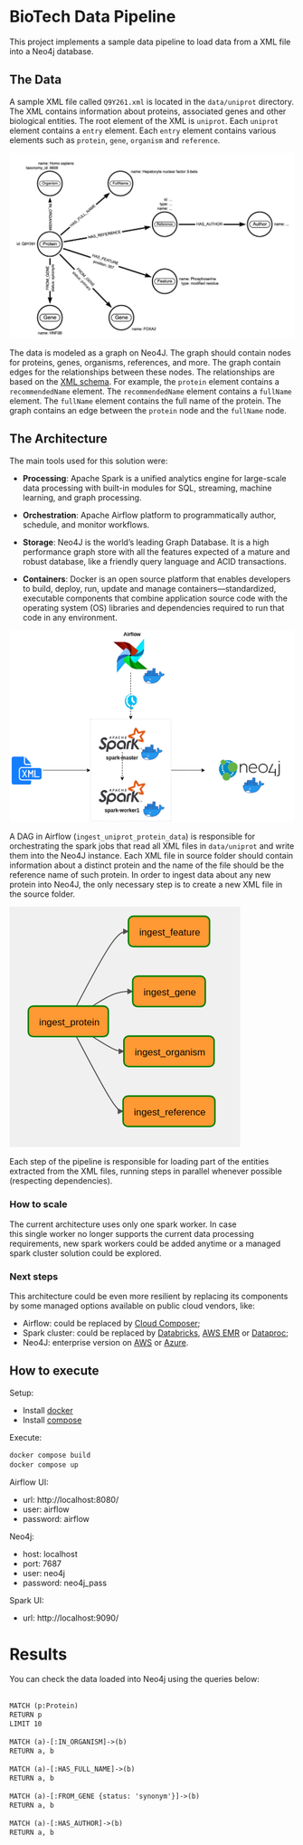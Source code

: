 # BioTech Data Pipeline

This project implements a sample data pipeline to load data from a XML file into a
Neo4j database.

## The Data

A sample XML file called `Q9Y261.xml` is located in the `data/uniprot` directory.
The XML contains information about proteins, associated genes 
and other biological entities. The root element of the XML 
is `uniprot`. Each `uniprot` element contains a `entry` element. 
Each `entry` element contains various elements such as 
`protein`, `gene`, `organism` and `reference`. 

![uniprot-model](docs/example_data_model.png)

The data is modeled as a graph on Neo4J. The graph should contain 
nodes for proteins, genes, organisms, references, and more. 
The graph contain edges for the relationships between 
these nodes. The relationships are based on the
[XML schema](https://ftp.uniprot.org/pub/databases/uniprot/current_release/knowledgebase/complete/uniprot.xsd). 
For example, the `protein` element contains a `recommendedName` 
element. The `recommendedName` element contains a `fullName` element. 
The `fullName` element contains the full name of the protein. 
The graph contains an edge between the `protein` node and 
the `fullName` node.

## The Architecture

The main tools used for this solution were:

* **Processing**: Apache Spark is a unified analytics engine for large-scale 
data processing with built-in modules for SQL, streaming, 
machine learning, and graph processing.

* **Orchestration**: Apache Airflow platform to programmatically author, schedule, and 
monitor workflows.

* **Storage**: Neo4J is the world’s leading Graph Database. It is a high performance 
graph store with all the features expected of a mature and robust 
database, like a friendly query language and ACID transactions. 

* **Containers**: Docker is an open source platform that enables developers to build, 
deploy, run, update and manage containers—standardized, executable 
components that combine application source code with the operating 
system (OS) libraries and dependencies required to run that code 
in any environment.

![biotech-arch](./docs/biotech-arch.drawio.png)


A DAG in Airflow (`ingest_uniprot_protein_data`) is responsible for orchestrating the spark jobs that
read all XML files in `data/uniprot` and write them into the Neo4J instance.
Each XML file in source folder should contain information about a distinct protein
and the name of the file should be the reference name of such protein.
In order to ingest data about any new protein into Neo4J, the only necessary
step is to create a new XML file in the source folder.

![dag](./docs/dag.png)

Each step of the pipeline is responsible for loading part of 
the entities extracted from the XML files, running steps 
in parallel whenever possible (respecting dependencies).

### How to scale

The current architecture uses only one spark worker. In case  
this single worker no longer supports the current data processing 
requirements, new spark workers could be added anytime or a managed
spark cluster solution could be explored.


### Next steps

This architecture could be even more resilient by replacing its
components by some managed options available on public cloud vendors,
like:

* Airflow: could be replaced by [Cloud Composer](https://cloud.google.com/composer?hl=pt-br);
* Spark cluster: could be replaced by [Databricks](https://www.databricks.com/), [AWS EMR](https://aws.amazon.com/emr/?nc1=h_ls) or [Dataproc](https://cloud.google.com/dataproc?hl=pt-br);
* Neo4J: enterprise version on [AWS](https://aws.amazon.com/solutions/partners/neo4j-graph-database/) or [Azure](https://azuremarketplace.microsoft.com/en-us/marketplace/apps/neo4j.neo4j-ee?tab=Overview).


## How to execute

Setup:

* Install [docker](https://docs.docker.com/engine/install/)
* Install [compose](https://docs.docker.com/compose/install/)

Execute:
```sh
docker compose build
docker compose up 
```

Airflow UI: 
* url: http://localhost:8080/
* user: airflow
* password: airflow

Neo4j: 
* host: localhost
* port: 7687
* user: neo4j
* password: neo4j_pass

Spark UI:
* url: http://localhost:9090/


# Results

You can check the data loaded into Neo4j using the queries below:

```buildoutcfg

MATCH (p:Protein)
RETURN p
LIMIT 10

MATCH (a)-[:IN_ORGANISM]->(b)
RETURN a, b

MATCH (a)-[:HAS_FULL_NAME]->(b)
RETURN a, b

MATCH (a)-[:FROM_GENE {status: 'synonym'}]->(b)
RETURN a, b

MATCH (a)-[:HAS_AUTHOR]->(b)
RETURN a, b
```
